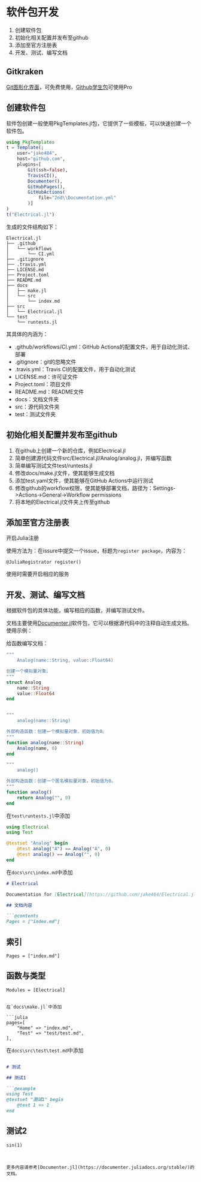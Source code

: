 # 软件包开发

1. 创建软件包
2. 初始化相关配置并发布至github
3. 添加至官方注册表
4. 开发、测试、编写文档

## Gitkraken

[Git图形化界面](https://www.gitkraken.com/)，可免费使用，[Github学生包](https://education.github.com/discount_requests/application)可使用Pro

## 创建软件包

软件包创建一般使用PkgTemplates.jl包，它提供了一些模板，可以快速创建一个软件包。

```julia
using PkgTemplates
t = Template(;
    user="jake484",
    host="github.com",
    plugins=[
        Git(ssh=false),
        TravisCI(),
        Documenter(),
        GitHubPages(),
        GitHubActions(
            file="2nd\\Documentation.yml"
        )]
)
t("Electrical.jl")
```

生成的文件结构如下：

```
Electrical.jl
├── .github
│   └── workflows
│       └── CI.yml
├── .gitignore
├── .travis.yml
├── LICENSE.md
├── Project.toml
├── README.md
├── docs
│   ├── make.jl
│   └── src
│       └── index.md
├── src
│   └── Electrical.jl
└── test
    └── runtests.jl
```

其具体的内涵为：

- .github/workflows/CI.yml：GitHub Actions的配置文件，用于自动化测试、部署
- .gitignore：git的忽略文件
- .travis.yml：Travis CI的配置文件，用于自动化测试
- LICENSE.md：许可证文件
- Project.toml：项目文件
- README.md：README文件
- docs：文档文件夹
- src：源代码文件夹
- test：测试文件夹

## 初始化相关配置并发布至github

1. 在github上创建一个新的仓库，例如Electrical.jl
2. 简单创建源代码文件src/Electrical.jl/Analog/analog.jl，并编写函数
3. 简单编写测试文件test/runtests.jl
4. 修改docs/make.jl文件，使其能够生成文档
5. 添加test.yaml文件，使其能够在GitHub Actions中运行测试
6. 修改github的workflow权限，使其能够部署文档，路径为：Settings->Actions->General->Workflow permissions
7. 将本地的Electrical.jl文件夹上传至github

## 添加至官方注册表

开启Julia注册

使用方法为：在issure中提交一个issue，标题为`register package`，内容为：

```
@JuliaRegistrator register()
```

使用时需要开启相应的服务

## 开发、测试、编写文档

根据软件包的具体功能，编写相应的函数，并编写测试文件。 

文档主要使用[Documenter.jl](https://documenter.juliadocs.org/stable/)软件包，它可以根据源代码中的注释自动生成文档。使用示例：

给函数编写文档：

```julia
"""
    Analog(name::String, value::Float64)

创建一个模拟量对象。
"""
struct Analog
    name::String
    value::Float64
end


"""
    analog(name::String)

外部构造函数：创建一个模拟量对象，初始值为0。
"""
function analog(name::String)
    Analog(name, 0)
end

"""
    analog()

外部构造函数：创建一个匿名模拟量对象，初始值为0。
"""
function analog()
    return Analog("", 0)
end
```

在`test\runtests.jl`中添加

```julia
using Electrical
using Test

@testset "Analog" begin
    @test analog("A") == Analog("A", 0)
    @test analog() == Analog("", 0)
end
```

在`docs\src\index.md`中添加

```markdown
# Electrical

Documentation for [Electrical](https://github.com/jake484/Electrical.jl).

## 文档内容

```@contents
Pages = ["index.md"]
```

## 索引

```@index
Pages = ["index.md"]
```

## 函数与类型

```@autodocs
Modules = [Electrical]
```
```

在`docs\make.jl`中添加

```julia
pages=[
    "Home" => "index.md",
    "Test" => "test/test.md",
],
```

在`docs\src\test\test.md`中添加

```markdown

# 测试

## 测试1

```@example
using Test
@testset "测试1" begin
    @test 1 == 1
end
```

## 测试2

```@example
sin(1)
```

```


更多内容请参考[Documenter.jl](https://documenter.juliadocs.org/stable/)的文档。